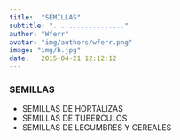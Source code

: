 ```yaml
---
title:  "SEMILLAS"
subtitle: ".................."
author: "Wferr"
avatar: "img/authors/wferr.png"
image: "img/b.jpg"
date:   2015-04-21 12:12:12
---
```


### SEMILLAS 
- SEMILLAS DE HORTALIZAS
- SEMILLAS DE TUBERCULOS
- SEMILLAS DE LEGUMBRES Y CEREALES

